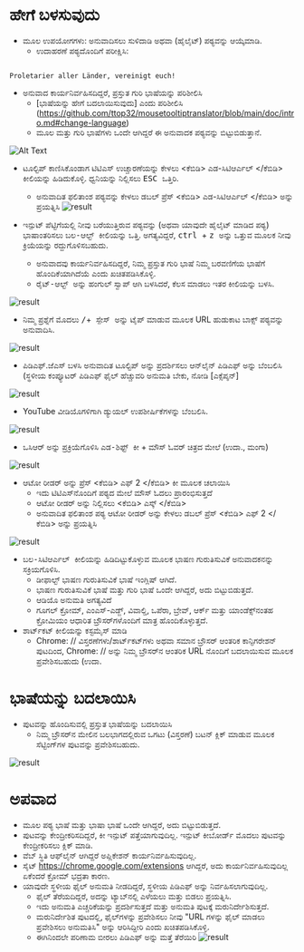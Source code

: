 # ಹೇಗೆ ಬಳಸುವುದು


- ಮೂಲ ಉಪಯೋಗಗಳು: ಅನುವಾದಿಸಲು ಸುಳಿದಾಡಿ ಅಥವಾ (ಹೈಲೈಟ್) ಪಠ್ಯವನ್ನು ಆಯ್ಕೆಮಾಡಿ.
  - ಉದಾಹರಣೆ ಪಠ್ಯದೊಂದಿಗೆ ಪರೀಕ್ಷಿಸಿ:
```console

Proletarier aller Länder, vereinigt euch!

```

  - ಅನುವಾದ ಕಾರ್ಯನಿರ್ವಹಿಸದಿದ್ದರೆ, ಪ್ರಸ್ತುತ ಗುರಿ ಭಾಷೆಯನ್ನು ಪರಿಶೀಲಿಸಿ
    - [ಭಾಷೆಯನ್ನು ಹೇಗೆ ಬದಲಾಯಿಸುವುದು] ಎಂದು ಪರಿಶೀಲಿಸಿ (https://github.com/ttop32/mousetooltiptranslator/blob/main/doc/intro.md#change-language)
    - ಮೂಲ ಮತ್ತು ಗುರಿ ಭಾಷೆಗಳು ಒಂದೇ ಆಗಿದ್ದರೆ ಈ ಅನುವಾದಕ ಪಠ್ಯವನ್ನು ಬಿಟ್ಟುಬಿಡುತ್ತಾನೆ.


![Alt Text](/doc/reagre.gif)



- ಟೂಲ್ಟಿಪ್ ಕಾಣಿಸಿಕೊಂಡಾಗ ಟಿಟಿಎಸ್ ಉಚ್ಚಾರಣೆಯನ್ನು ಕೇಳಲು <ಕೆಬಿಡಿ> ಎಡ-ಸಿಟಿಆರ್ಎಲ್ </ಕೆಬಿಡಿ> ಕೀಲಿಯನ್ನು ಹಿಡಿದುಕೊಳ್ಳಿ. ಧ್ವನಿಯನ್ನು ನಿಲ್ಲಿಸಲು <kbd> ESC </kbd> ಒತ್ತಿರಿ.
  - ಅನುವಾದಿತ ಫಲಿತಾಂಶ ಪಠ್ಯವನ್ನು ಕೇಳಲು ಡಬಲ್ ಪ್ರೆಸ್ <ಕೆಬಿಡಿ> ಎಡ-ಸಿಟಿಆರ್ಎಲ್ </ಕೆಬಿಡಿ> ಅನ್ನು ಪ್ರಯತ್ನಿಸಿ
![result](/doc/20.gif)



- ಇನ್ಪುಟ್ ಪೆಟ್ಟಿಗೆಯಲ್ಲಿ ನೀವು ಬರೆಯುತ್ತಿರುವ ಪಠ್ಯವನ್ನು (ಅಥವಾ ಯಾವುದೇ ಹೈಲೈಟ್ ಮಾಡಿದ ಪಠ್ಯ) ಭಾಷಾಂತರಿಸಲು <kbd> ಬಲ-ಆಲ್ಟ್ </kbd> ಕೀಲಿಯನ್ನು ಒತ್ತಿ. ಅಗತ್ಯವಿದ್ದರೆ, <kbd> ctrl </kbd> + <kbd> z </kbd> ಅನ್ನು ಒತ್ತುವ ಮೂಲಕ ನೀವು ಕ್ರಿಯೆಯನ್ನು ರದ್ದುಗೊಳಿಸಬಹುದು.
  - ಅನುವಾದವು ಕಾರ್ಯನಿರ್ವಹಿಸದಿದ್ದರೆ, ನಿಮ್ಮ ಪ್ರಸ್ತುತ ಗುರಿ ಭಾಷೆ ನಿಮ್ಮ ಬರವಣಿಗೆಯ ಭಾಷೆಗೆ ಹೊಂದಿಕೆಯಾಗಿದೆಯೆ ಎಂದು ಖಚಿತಪಡಿಸಿಕೊಳ್ಳಿ.
  - <kbd> ರೈಟ್-ಆಲ್ಟ್ </kbd> ಅನ್ನು ಹಂಗುಲ್ ಸ್ವಾಪ್ ಆಗಿ ಬಳಸಿದರೆ,
ಕೆಲಸ ಮಾಡಲು ಇತರ ಕೀಲಿಯನ್ನು ಬಳಸಿ.


![result](/doc/11.gif)



- ನಿಮ್ಮ ಪ್ರಶ್ನೆಗೆ ಮೊದಲು <kbd>/</kbd>+<kbd> ಸ್ಪೇಸ್ </kbd> ಅನ್ನು ಟೈಪ್ ಮಾಡುವ ಮೂಲಕ URL ಹುಡುಕಾಟ ಬಾಕ್ಸ್ ಪಠ್ಯವನ್ನು ಅನುವಾದಿಸಿ.


![result](/doc/21.gif)



- ಪಿಡಿಎಫ್.ಜೆಎಸ್ ಬಳಸಿ ಅನುವಾದಿತ ಟೂಲ್ಟಿಪ್ ಅನ್ನು ಪ್ರದರ್ಶಿಸಲು ಆನ್‌ಲೈನ್ ಪಿಡಿಎಫ್ ಅನ್ನು ಬೆಂಬಲಿಸಿ (ಸ್ಥಳೀಯ ಕಂಪ್ಯೂಟರ್ ಪಿಡಿಎಫ್ ಫೈಲ್ ಹೆಚ್ಚುವರಿ ಅನುಮತಿ ಬೇಕು, ನೋಡಿ [ಎಕ್ಸೆಪ್ಶನ್]


![result](/doc/12.gif)



- YouTube ವೀಡಿಯೊಗಳಿಗಾಗಿ ಡ್ಯುಯಲ್ ಉಪಶೀರ್ಷಿಕೆಗಳನ್ನು ಬೆಂಬಲಿಸಿ.


![result](/doc/16.gif)



- ಒಸಿಆರ್ ಅನ್ನು ಪ್ರಕ್ರಿಯೆಗೊಳಿಸಿ <kbd> ಎಡ-ಶಿಫ್ಟ್ </kbd> ಕೀ + ಮೌಸ್ ಓವರ್ ಚಿತ್ರದ ಮೇಲೆ (ಉದಾ., ಮಂಗಾ)


![result](/doc/15.gif)



- ಆಟೋ ರೀಡರ್ ಅನ್ನು ಪ್ರೆಸ್ <ಕೆಬಿಡಿ> ಎಫ್ 2 </ಕೆಬಿಡಿ> ಕೀ ಮೂಲಕ ಚಲಾಯಿಸಿ
  - ಇದು ಟಿಟಿಎಸ್‌ನೊಂದಿಗೆ ಪಠ್ಯದ ಮೇಲೆ ಮೌಸ್ ಓದಲು ಪ್ರಾರಂಭಿಸುತ್ತದೆ
  - ಆಟೋ ರೀಡರ್ ಅನ್ನು ನಿಲ್ಲಿಸಲು <ಕೆಬಿಡಿ> ಎಸ್ಕ್ </ಕೆಬಿಡಿ>
  - ಅನುವಾದಿತ ಫಲಿತಾಂಶ ಪಠ್ಯ ಆಟೋ ರೀಡರ್ ಅನ್ನು ಕೇಳಲು ಡಬಲ್ ಪ್ರೆಸ್ <ಕೆಬಿಡಿ> ಎಫ್ 2 </ಕೆಬಿಡಿ> ಅನ್ನು ಪ್ರಯತ್ನಿಸಿ


![result](/doc/30.gif)



- <kbd> ಬಲ-ಸಿಟಿಆರ್ಎಲ್ </kbd> ಕೀಲಿಯನ್ನು ಹಿಡಿದಿಟ್ಟುಕೊಳ್ಳುವ ಮೂಲಕ ಭಾಷಣ ಗುರುತಿಸುವಿಕೆ ಅನುವಾದಕನನ್ನು ಸಕ್ರಿಯಗೊಳಿಸಿ.
  - ಡೀಫಾಲ್ಟ್ ಭಾಷಣ ಗುರುತಿಸುವಿಕೆ ಭಾಷೆ ಇಂಗ್ಲಿಷ್ ಆಗಿದೆ.
  - ಭಾಷಣ ಗುರುತಿಸುವಿಕೆ ಭಾಷೆ ಮತ್ತು ಗುರಿ ಭಾಷೆ ಒಂದೇ ಆಗಿದ್ದರೆ, ಅದು ಬಿಟ್ಟುಬಿಡುತ್ತದೆ.
  - ಆಡಿಯೊ ಅನುಮತಿ ಅಗತ್ಯವಿದೆ
  - ಗೂಗಲ್ ಕ್ರೋಮ್, ಎಂಎಸ್-ಎಡ್ಜ್, ವಿವಾಲ್ಡಿ, ಒಪೆರಾ, ಬ್ರೇವ್, ಆರ್ಕ್ ಮತ್ತು ಯಾಂಡೆಕ್ಸ್‌ನಂತಹ ಕ್ರೋಮಿಯಂ ಆಧಾರಿತ ಬ್ರೌಸರ್‌ಗಳೊಂದಿಗೆ ಮಾತ್ರ ಹೊಂದಿಕೊಳ್ಳುತ್ತದೆ.
- ಶಾರ್ಟ್‌ಕಟ್ ಕೀಲಿಯನ್ನು ಕಸ್ಟಮೈಸ್ ಮಾಡಿ
  - Chrome: // ವಿಸ್ತರಣೆಗಳು/ಶಾರ್ಟ್‌ಕಟ್‌ಗಳು ಅಥವಾ ಸಮಾನ ಬ್ರೌಸರ್ ಆಂತರಿಕ ಕಾನ್ಫಿಗರೇಶನ್ ಪುಟದಿಂದ, Chrome: // ಅನ್ನು ನಿಮ್ಮ ಬ್ರೌಸರ್‌ನ ಆಂತರಿಕ URL ನೊಂದಿಗೆ ಬದಲಾಯಿಸುವ ಮೂಲಕ ಪ್ರವೇಶಿಸಬಹುದು (ಉದಾ.
# ಭಾಷೆಯನ್ನು ಬದಲಾಯಿಸಿ
- ಪುಟವನ್ನು ಹೊಂದಿಸುವಲ್ಲಿ ಪ್ರಸ್ತುತ ಭಾಷೆಯನ್ನು ಬದಲಾಯಿಸಿ
  - ನಿಮ್ಮ ಬ್ರೌಸರ್‌ನ ಮೇಲಿನ ಬಲಭಾಗದಲ್ಲಿರುವ ಒಗಟು (ವಿಸ್ತರಣೆ) ಬಟನ್ ಕ್ಲಿಕ್ ಮಾಡುವ ಮೂಲಕ ಸೆಟ್ಟಿಂಗ್‌ಗಳ ಪುಟವನ್ನು ಪ್ರವೇಶಿಸಬಹುದು.


![result](/doc/14.gif)





# ಅಪವಾದ


- ಮೂಲ ಪಠ್ಯ ಭಾಷೆ ಮತ್ತು ಭಾಷಾ ಭಾಷೆ ಒಂದೇ ಆಗಿದ್ದರೆ, ಅದು ಬಿಟ್ಟುಬಿಡುತ್ತದೆ.
- ಪುಟವನ್ನು ಕೇಂದ್ರೀಕರಿಸದಿದ್ದರೆ, ಕೀ ಇನ್ಪುಟ್ ಪತ್ತೆಯಾಗುವುದಿಲ್ಲ.
ಇನ್ಪುಟ್ ಕೀಬೋರ್ಡ್ ಮೊದಲು ಪುಟವನ್ನು ಕೇಂದ್ರೀಕರಿಸಲು ಕ್ಲಿಕ್ ಮಾಡಿ.
- ವೆಬ್ ಸ್ಥಿತಿ ಆಫ್‌ಲೈನ್ ಆಗಿದ್ದರೆ ಅಪ್ಲಿಕೇಶನ್ ಕಾರ್ಯನಿರ್ವಹಿಸುವುದಿಲ್ಲ.
- ಸೈಟ್ <https://chrome.google.com/extensions> ಆಗಿದ್ದರೆ, ಅದು ಕಾರ್ಯನಿರ್ವಹಿಸುವುದಿಲ್ಲ ಏಕೆಂದರೆ ಕ್ರೋಮ್ ಭದ್ರತಾ ಕಾರಣ.
- ಯಾವುದೇ ಸ್ಥಳೀಯ ಫೈಲ್ ಅನುಮತಿ ನೀಡದಿದ್ದರೆ, ಸ್ಥಳೀಯ ಪಿಡಿಎಫ್ ಅನ್ನು ನಿರ್ವಹಿಸಲಾಗುವುದಿಲ್ಲ.
  - ಫೈಲ್ ತೆರೆಯದಿದ್ದರೆ, ಅದನ್ನು ಟ್ಯಾಬ್‌ನಲ್ಲಿ ಎಳೆಯಲು ಮತ್ತು ಬಿಡಲು ಪ್ರಯತ್ನಿಸಿ.
  - ಇದು ಅನುಮತಿ ಎಚ್ಚರಿಕೆಯನ್ನು ಪ್ರದರ್ಶಿಸುತ್ತದೆ ಮತ್ತು ಅನುಮತಿ ಪುಟಕ್ಕೆ ಮರುನಿರ್ದೇಶಿಸುತ್ತದೆ.
  - ಮರುನಿರ್ದೇಶಿತ ಪುಟದಲ್ಲಿ, ಫೈಲ್‌ಗಳನ್ನು ಪ್ರವೇಶಿಸಲು ನೀವು "URL ಗಳನ್ನು ಫೈಲ್ ಮಾಡಲು ಪ್ರವೇಶಿಸಲು ಅನುಮತಿಸಿ" ಅನ್ನು ಆರಿಸಿದ್ದೀರಿ ಎಂದು ಖಚಿತಪಡಿಸಿಕೊಳ್ಳಿ.
  - ಈಗಿನಿಂದಲೇ ಪರಿಣಾಮ ಬೀರಲು ಪಿಡಿಎಫ್ ಅನ್ನು ಮತ್ತೆ ತೆರೆಯಿರಿ
![result](/doc/10.gif)
